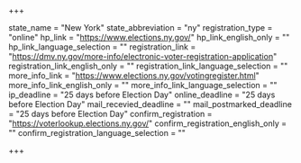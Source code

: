 +++

state_name = "New York"
state_abbreviation = "ny"
registration_type = "online"
hp_link = "https://www.elections.ny.gov/"
hp_link_english_only = ""
hp_link_language_selection = ""
registration_link = "https://dmv.ny.gov/more-info/electronic-voter-registration-application"
registration_link_english_only = ""
registration_link_language_selection = ""
more_info_link = "https://www.elections.ny.gov/votingregister.html"
more_info_link_english_only = ""
more_info_link_language_selection = ""
ip_deadline = "25 days before Election Day"
online_deadline = "25 days before Election Day"
mail_recevied_deadline = ""
mail_postmarked_deadline = "25 days before Election Day"
confirm_registration = "https://voterlookup.elections.ny.gov/"
confirm_registration_english_only = ""
confirm_registration_language_selection = ""

+++